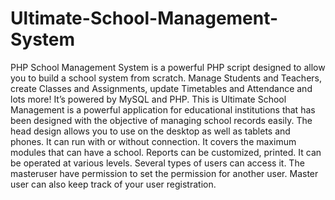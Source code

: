 # Ultimate-School-Management-System
PHP School Management System is a powerful PHP script designed to allow you to build a school system from scratch. Manage Students and Teachers, create Classes and Assignments, update Timetables and Attendance and lots more! It’s powered by MySQL and PHP. This is Ultimate School Management is a powerful application for educational institutions that has been designed with the objective of managing school records easily. The head design allows you to use on the desktop as well as tablets and phones. It can run with or without connection. It covers the maximum modules that can have a school. Reports can be customized, printed. It can be operated at various levels. Several types of users can access it. The masteruser have permission to set the permission for another user. Master user can also keep track of your user registration.
